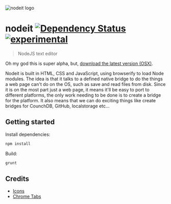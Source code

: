 ![nodeit logo](https://raw.github.com/alanshaw/nodeit/master/design/icon_128x128.png)

# nodeit [![Dependency Status](https://david-dm.org/alanshaw/nodeit.png)](https://david-dm.org/alanshaw/nodeit) [![experimental](http://hughsk.github.io/stability-badges/dist/experimental.svg)](http://github.com/hughsk/stability-badges)

> NodeJS text editor

Oh my god this is super alpha, but, [download the latest version (OSX)](http://nodeit.org/dist/nodeit-0.0.0.dmg).

Nodeit is built in HTML, CSS and JavaScript, using browserify to load Node modules. The idea is that it talks to a defined native bridge to do the things a web page can't do on the OS, such as save and read files from disk. Since it is on the most part just a web page, it means it'll be easy to port to different platforms, the only work needing to be done is to create a bridge for the platform. It also means that we can do exciting things like create bridges for CounchDB, GitHub, localstorage etc...

## Getting started

Install dependencies:

```sh
npm install
```

Build:

```sh
grunt
```

## Credits

* [Icons](http://www.wpzoom.com/wpzoom/new-freebie-wpzoom-developer-icon-set-154-free-icons/)
* [Chrome Tabs](https://github.com/adamschwartz/chrome-tabs)